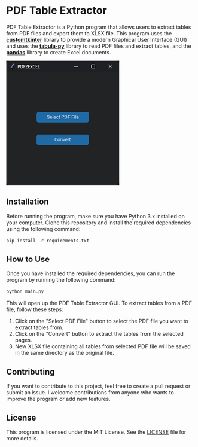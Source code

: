 # PDF Table Extractor

PDF Table Extractor is a Python program that allows users to extract tables from PDF files and export them to XLSX file. This program uses the [**customtkinter**](https://pypi.org/project/customtkinter/) library to provide a modern Graphical User Interface (GUI) and uses the [**tabula-py**](https://pypi.org/project/tabula-py/) library to read PDF files and extract tables, and the [**pandas**](https://pypi.org/project/pandas2/) library to create Excel documents.

![img](/images/GUI.png)

## Installation

Before running the program, make sure you have Python 3.x installed on your computer. Clone this repository and install the required dependencies using the following command:

```python
pip install -r requirements.txt
```

## How to Use
Once you have installed the required dependencies, you can run the program by running the following command:

```python
python main.py
```

This will open up the PDF Table Extractor GUI. To extract tables from a PDF file, follow these steps:

1. Click on the "Select PDF File" button to select the PDF file you want to extract tables from.
2. Click on the "Convert" button to extract the tables from the selected pages.
3. New XLSX file containing all tables from selected PDF file will be saved in the same directory as the original file.

## Contributing
If you want to contribute to this project, feel free to create a pull request or submit an issue. I welcome contributions from anyone who wants to improve the program or add new features.

## License
This program is licensed under the MIT License. See the [LICENSE](/LICENCE) file for more details.
